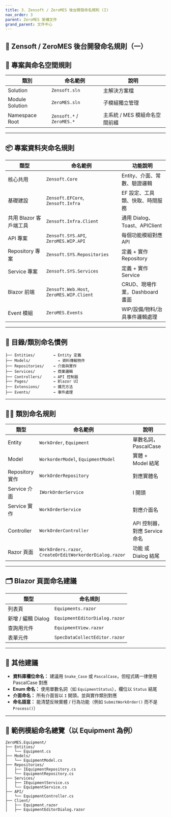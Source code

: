 ```yaml
---
title: 3. Zensoft / ZeroMES 後台開發命名規則 (I)
nav_order: 3
parent: ZeroMES 架構文件
grand_parent: 文件中心
---
```



## 🧾 Zensoft / ZeroMES 後台開發命名規則（一）

## 🧱 專案與命名空間規則

| 類別 | 命名範例 | 說明 |
|------|----------|------|
| Solution | `Zensoft.sln` | 主解決方案檔 |
| Module Solution | `ZeroMES.sln` | 子模組獨立管理 |
| Namespace Root | `Zensoft.*` / `ZeroMES.*` | 主系統 / MES 模組命名空間前綴 |

---

## 📦 專案資料夾命名規則

| 類型 | 命名範例 | 功能說明                      |
|------|----------|---------------------------|
| 核心共用 | `Zensoft.Core` | Entity、介面、常數、驗證邏輯         |
| 基礎建設 | `Zensoft.EFCore`, `Zensoft.Infra` | EF 設定、工具類、快取、時間服務         |
| 共用 Blazor 客戶端工具 | `Zensoft.Infra.Client` | 通用 Dialog、Toast、APIClient |
| API 專案 | `Zensoft.SYS.API`, `ZeroMES.WIP.API` | 每個功能模組對應 API              |
| Repository 專案 | `Zensoft.SYS.Repositories` | 定義 + 實作 Repository        |
| Service 專案 | `Zensoft.SYS.Services` | 定義 + 實作 Service           |
| Blazor 前端 | `Zensoft.Web.Host`, `ZeroMES.WIP.Client` | CRUD、現場作業，Dashboard 畫面    |
| Event 模組 | `ZeroMES.Events` | WIP/設備/物料/治具事件邏輯處理        |

---

## 📁 目錄/類別命名慣例

```plaintext
├── Entities/        → Entity 定義
├── Models/            → 資料傳輸物件
├── Repositories/    → 介面與實作
├── Services/        → 商業邏輯
├── Controllers/     → API 控制器
├── Pages/           → Blazor UI
├── Extensions/      → 擴充方法
├── Events/          → 事件處理
```

---

## 🧑‍💻 類別命名規則

| 類型 | 命名範例                                            | 說明 |
|------|-------------------------------------------------|------|
| Entity | `WorkOrder`, `Equipment`                        | 單數名詞，PascalCase |
| Model | `WorkorderModel`, `EquipmentModel`              | 實體 + Model 結尾 |
| Repository 實作 | `WorkOrderRepository`                           | 對應實體名 |
| Service 介面 | `IWorkOrderService`                             | I 開頭 |
| Service 實作 | `WorkOrderService`                              | 對應介面名 |
| Controller | `WorkOrderController`                           | API 控制器，對應 Service 命名 |
| Razor 頁面 | `WorkOrders.razor`, `CreateOrEditWorkorderDialog.razor` | 功能 或 Dialog 結尾 |

---

## 🗂️ Blazor 頁面命名建議

| 類型 | 命名規則                          |
|------|-------------------------------|
| 列表頁 | `Equipments.razor`            |
| 新增 / 編輯 Dialog | `EquipmentEditorDialog.razor` |
| 查詢用元件 | `EquipmentView.razor`  |
| 表單元件 | `SpecDataCollectEditor.razor`         |

---

## 📌 其他建議

- **資料庫欄位命名：** 建議用 `Snake_Case` 或 `PascalCase`，但程式碼一律使用 PascalCase 對應
- **Enum 命名：** 使用單數名詞（如 `EquipmentStatus`），欄位以 `Status` 結尾
- **介面命名：** 所有介面皆以 `I` 開頭，並與實作類別對應
- **命名語意：** 能清楚反映實體 / 行為功能（例如 `SubmitWorkOrder()` 而不是 `Process()`）

---

## 📘 範例模組命名總覽（以 Equipment 為例）

```
ZeroMES.Equipment/
├── Entities/
│   └── Equipment.cs
├── Models/
│   └── EquipmentModel.cs
├── Repositories/
│   ├── IEquipmentRepository.cs
│   └── EquipmentRepository.cs
├── Services/
│   ├── IEquipmentService.cs
│   └── EquipmentService.cs
├── API/
│   └── EquipmentController.cs
├── Client/
│   ├── Equipment.razor
│   ├── EquipmentEditorDialog.razor
```

